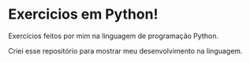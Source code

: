 # Exercicios em Python!
 Exercícios feitos por mim na linguagem de programação Python.
 
 Criei esse repositório para mostrar meu desenvolvimento na linguagem.
